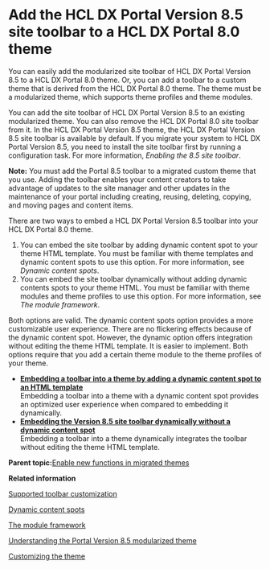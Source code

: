 # Add the HCL DX Portal Version 8.5 site toolbar to a HCL DX Portal 8.0 theme

You can easily add the modularized site toolbar of HCL DX Portal Version 8.5 to a HCL DX Portal 8.0 theme. Or, you can add a toolbar to a custom theme that is derived from the HCL DX Portal 8.0 theme. The theme must be a modularized theme, which supports theme profiles and theme modules.

You can add the site toolbar of HCL DX Portal Version 8.5 to an existing modularized theme. You can also remove the HCL DX Portal 8.0 site toolbar from it. In the HCL DX Portal Version 8.5 theme, the HCL DX Portal Version 8.5 site toolbar is available by default. If you migrate your system to HCL DX Portal Version 8.5, you need to install the site toolbar first by running a configuration task. For more information, *Enabling the 8.5 site toolbar*.

**Note:** You must add the Portal 8.5 toolbar to a migrated custom theme that you use. Adding the toolbar enables your content creators to take advantage of updates to the site manager and other updates in the maintenance of your portal including creating, reusing, deleting, copying, and moving pages and content items.

There are two ways to embed a HCL DX Portal Version 8.5 toolbar into your HCL DX Portal 8.0 theme.

1.  You can embed the site toolbar by adding dynamic content spot to your theme HTML template. You must be familiar with theme templates and dynamic content spots to use this option. For more information, see *Dynamic content spots*.
2.  You can embed the site toolbar dynamically without adding dynamic contents spots to your theme HTML. You must be familiar with theme modules and theme profiles to use this option. For more information, see *The module framework*.

Both options are valid. The dynamic content spots option provides a more customizable user experience. There are no flickering effects because of the dynamic content spot. However, the dynamic option offers integration without editing the theme HTML template. It is easier to implement. Both options require that you add a certain theme module to the theme profiles of your theme.

-   **[Embedding a toolbar into a theme by adding a dynamic content spot to an HTML template](themeopt_cust_toolbar_dyn_spot_template_mig.md)**  
Embedding a toolbar into a theme with a dynamic content spot provides an optimized user experience when compared to embedding it dynamically.
-   **[Embedding the Version 8.5 site toolbar dynamically without a dynamic content spot](themeopt_cust_toolbar_dynamic_embedding_mig.md)**  
Embedding a toolbar into a theme dynamically integrates the toolbar without editing the theme HTML template.

**Parent topic:**[Enable new functions in migrated themes](themeopt_migrate_deploy80.md)

**Related information**  


[Supported toolbar customization](../migrate/mig_plan_toolbar_customize.md)

[Dynamic content spots](themeopt_cust_jsp.md)

[The module framework](themeopt_module.md)

[Understanding the Portal Version 8.5 modularized theme](themeopt_defaultparts.md)

[Customizing the theme](themeopt_cust.md)

